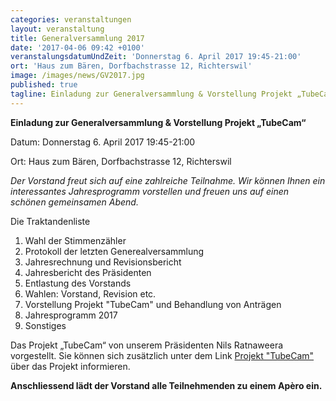 ```yaml
---
categories: veranstaltungen
layout: veranstaltung
title: Generalversammlung 2017
date: '2017-04-06 09:42 +0100'
veranstalungsdatumUndZeit: 'Donnerstag 6. April 2017 19:45-21:00'
ort: 'Haus zum Bären, Dorfbachstrasse 12, Richterswil'
image: /images/news/GV2017.jpg
published: true
tagline: Einladung zur Generalversammlung & Vorstellung Projekt „TubeCam“ vom 6.4.2017
---
```


**Einladung zur Generalversammlung & Vorstellung Projekt „TubeCam“**

Datum: Donnerstag 6. April 2017 19:45-21:00

Ort:   Haus zum Bären, Dorfbachstrasse 12, Richterswil


_Der Vorstand freut sich auf eine zahlreiche Teilnahme. Wir können Ihnen ein interessantes Jahresprogramm vorstellen und freuen uns auf einen schönen gemeinsamen Abend._


Die Traktandenliste

1. Wahl der Stimmenzähler
2. Protokoll der letzten Generealversammlung
3. Jahresrechnung und Revisionsbericht
4. Jahresbericht des Präsidenten
5. Entlastung des Vorstands
6. Wahlen: Vorstand, Revision etc.
7. Vorstellung Projekt "TubeCam" und Behandlung von Anträgen
5. Jahresprogramm 2017
6. Sonstiges


Das Projekt „TubeCam“ von unserem Präsidenten Nils Ratnaweera vorgestellt.
Sie können sich zusätzlich unter  dem Link [Projekt "TubeCam"](https://www.zhaw.ch/de/lsfm/institute-zentren/iunr/integrative-oekologie/wildtiermanagement/referenzprojekte/tubecam/) über das Projekt informieren.

**Anschliessend lädt der Vorstand alle Teilnehmenden zu einem Apèro ein.**

